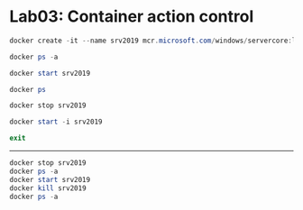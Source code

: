 ﻿# Lab03: Container action control

```powershell
docker create -it --name srv2019 mcr.microsoft.com/windows/servercore:ltsc2019
```

```powershell
docker ps -a
```

```powershell
docker start srv2019
```

```powershell
docker ps
```

```powershell
docker stop srv2019
```

```powershell
docker start -i srv2019
```

```powershell
exit
```

---

```powershell
docker stop srv2019
docker ps -a
docker start srv2019
docker kill srv2019
docker ps -a
```